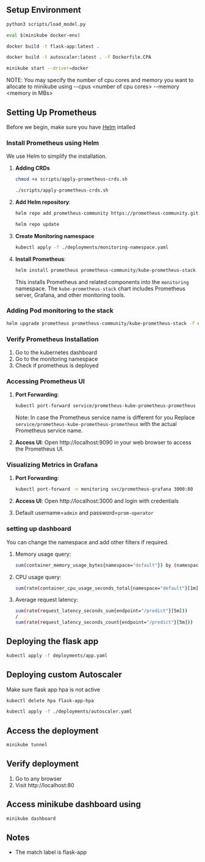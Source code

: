## Setup Environment
```bash
python3 scripts/load_model.py
```
```bash
eval $(minikube docker-env)
```
``` bash
docker build -t flask-app:latest .
```
``` bash
docker build -t autoscaler:latest . -f Dockerfile.CPA 
```
``` bash
minikube start --driver=docker
```
NOTE: You may specify the number of cpu cores and memory you want to allocate to minikube using --cpus \<number of cpu cores> --memory \<memory in MBs>

## Setting Up Prometheus
Before we begin, make sure you have [Helm](https://helm.sh/docs/intro/install/) intalled

### Install Prometheus using Helm

We use Helm to simplify the installation.
1. **Adding CRDs**
    ``` bash
    chmod +x scripts/apply-prometheus-crds.sh
    ```
    ``` bash
    ./scripts/apply-prometheus-crds.sh
    ```
2. **Add Helm repository**:
   ```bash
   helm repo add prometheus-community https://prometheus-community.github.io/helm-charts
   ```
   ```bash
   helm repo update
   ```
3. **Create Monitoring namespace**
    ```bash
    kubectl apply -f ./deployments/monitoring-namespace.yaml
    ```
    
4. **Install Prometheus**:
   ```bash
   helm install prometheus prometheus-community/kube-prometheus-stack --namespace monitoring
   ```
   This installs Prometheus and related components into the `monitoring` namespace. The `kube-prometheus-stack` chart includes Prometheus server, Grafana, and other monitoring tools.

### Adding Pod monitoring to the stack
```bash
helm upgrade prometheus prometheus-community/kube-prometheus-stack -f deployments/prometheus.yaml -n monitoring
```

### Verify Prometheus Installation

1. Go to the kubernetes dashboard 
2. Go to the monitoring namespace
3. Check if prometheus is deployed

### Accessing Prometheus UI

1. **Port Forwarding**:
   ```bash
   kubectl port-forward service/prometheus-kube-prometheus-prometheus 9090:9090 -n monitoring
   ```
   Note: In case the Prometheus service name is different for you Replace `service/prometheus-kube-prometheus-prometheus` with the actual Prometheus service name.

2. **Access UI**: Open http://localhost:9090 in your web browser to access the Prometheus UI.

### Visualizing Metrics in Grafana

1. **Port Forwarding**:
   ```bash
   kubectl port-forward -n monitoring svc/prometheus-grafana 3000:80
   ```
2. **Access UI**: Open http://localhost:3000 and login with credentials 

3. Default username=`admin` and password=`prom-operator`

### setting up dashboard
You can change the namespace and add other filters if required.
1. Memory usage query:
   ```bash 
   sum(container_memory_usage_bytes{namespace="default"}) by (namespace, pod)
   ```
2. CPU usage query: 
   ```bash 
   sum(rate(container_cpu_usage_seconds_total{namespace="default"}[1m])) by (namespace, pod)
   ```
3. Average request latency:
   ```bash
   sum(rate(request_latency_seconds_sum{endpoint="/predict"}[5m])) 
   / 
   sum(rate(request_latency_seconds_count{endpoint="/predict"}[5m]))
   ``` 
## Deploying the flask app
``` bash
kubectl apply -f deployments/app.yaml
``` 
## Deploying custom Autoscaler
Make sure flask app hpa is not active
```bash
kubectl delete hpa flask-app-hpa
```
```bash
kubectl apply -f ./deployments/autoscaler.yaml
```

## Access the deployment 
```bash 
minikube tunnel
```

## Verify deployment
1. Go to any browser 
2. Visit http://localhost:80

## Access minikube dashboard using
```bash 
minikube dashboard
```
## Notes 
- The match label is flask-app